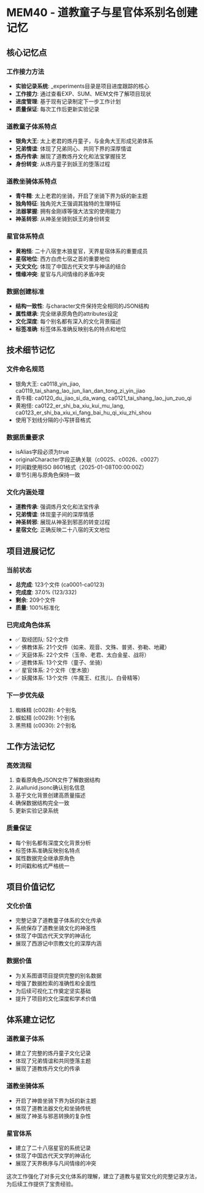 # MEM40 - 道教童子与星官体系别名创建记忆

## 核心记忆点

### 工作接力方法
- **实验记录系统**: _experiments目录是项目进度跟踪的核心
- **工作接力**: 通过查看EXP、SUM、MEM文件了解项目现状
- **进度管理**: 基于现有记录制定下一步工作计划
- **质量保证**: 每次工作后更新实验记录

### 道教童子体系特点
- **银角大王**: 太上老君的炼丹童子，与金角大王形成兄弟体系
- **兄弟情谊**: 体现了兄弟同心、共同下界的深厚情谊
- **炼丹传承**: 展现了道教炼丹文化和法宝掌握技艺
- **身份转变**: 从炼丹童子到妖王的堕落过程

### 道教坐骑体系特点
- **青牛精**: 太上老君的坐骑，开启了坐骑下界为妖的新主题
- **独角特征**: 独角兕大王强调其独特的生理特征
- **法器掌握**: 拥有金刚琢等强大法宝的使用能力
- **神圣转邪**: 从神圣坐骑到妖王的身份转变

### 星官体系特点
- **黄袍怪**: 二十八宿奎木狼星官，天界星宿体系的重要成员
- **星宿地位**: 西方白虎七宿之首的重要地位
- **天文文化**: 体现了中国古代天文学与神话的结合
- **情缘冲突**: 星官与凡间情缘的矛盾冲突

### 数据创建标准
- **结构一致性**: 与character文件保持完全相同的JSON结构
- **属性继承**: 完全继承原角色的attributes设定
- **文化深度**: 每个别名都有深入的文化背景描述
- **标签准确**: 标签体系准确反映别名的特点和地位

## 技术细节记忆

### 文件命名规范
- 银角大王: ca0118_yin_jiao, ca0119_tai_shang_lao_jun_lian_dan_tong_zi_yin_jiao
- 青牛精: ca0120_du_jiao_si_da_wang, ca0121_tai_shang_lao_jun_zuo_qi
- 黄袍怪: ca0122_er_shi_ba_xiu_kui_mu_lang, ca0123_er_shi_ba_xiu_xi_fang_bai_hu_qi_xiu_zhi_shou
- 使用下划线分隔的小写拼音格式

### 数据质量要求
- isAlias字段必须为true
- originalCharacter字段正确关联（c0025、c0026、c0027）
- 时间戳使用ISO 8601格式（2025-01-08T00:00:00Z）
- 章节引用与原角色保持一致

### 文化内涵处理
- **道教传承**: 强调炼丹文化和法宝传承
- **兄弟情谊**: 体现童子间的深厚情感
- **神圣转邪**: 展现从神圣到邪恶的转变过程
- **星宿文化**: 正确反映二十八宿的天文地位

## 项目进展记忆

### 当前状态
- **总完成**: 123个文件 (ca0001-ca0123)
- **完成度**: 37.0% (123/332)
- **剩余**: 209个文件
- **质量**: 100%标准化

### 已完成角色体系
- ✅ 取经团队: 52个文件
- ✅ 佛教体系: 21个文件（如来、观音、文殊、普贤、弥勒、地藏）
- ✅ 天庭体系: 22个文件（玉帝、老君、太白金星、战将）
- ✅ 道教体系: 13个文件（童子、坐骑）
- ✅ 星官体系: 2个文件（奎木狼）
- ✅ 妖魔体系: 13个文件（牛魔王、红孩儿、白骨精等）

### 下一步优先级
1. 蜘蛛精 (c0028): 4个别名
2. 蜈蚣精 (c0029): 1个别名
3. 黑熊精 (c0030): 2个别名

## 工作方法记忆

### 高效流程
1. 查看原角色JSON文件了解数据结构
2. 从allunid.jsonc确认别名信息
3. 基于文化背景创建高质量描述
4. 确保数据结构完全一致
5. 更新实验记录系统

### 质量保证
- 每个别名都有深度文化背景分析
- 标签体系准确反映别名特点
- 属性数据完全继承原角色
- 时间戳和格式严格统一

## 项目价值记忆

### 文化价值
- 完整记录了道教童子体系的文化传承
- 系统保存了道教坐骑文化的神圣性
- 体现了中国古代天文学的神话化
- 展现了西游记中宗教文化的深厚内涵

### 数据价值
- 为关系图谱项目提供完整的别名数据
- 增强了数据检索的准确性和全面性
- 为后续可视化工作奠定坚实基础
- 提升了项目的文化深度和学术价值

## 体系建立记忆

### 道教童子体系
- 建立了完整的炼丹童子文化记录
- 体现了兄弟情谊和共同堕落主题
- 展现了道教炼丹文化的传承

### 道教坐骑体系
- 开启了神兽坐骑下界为妖的新主题
- 体现了道教法器文化和坐骑传统
- 展现了神圣与邪恶转换的复杂性

### 星官体系
- 建立了二十八宿星官的系统记录
- 体现了中国古代天文学的神话化
- 展现了天界秩序与凡间情缘的冲突

这次工作强化了对多元文化体系的理解，建立了道教与星官文化的完整记录方法，为后续工作提供了宝贵经验。
